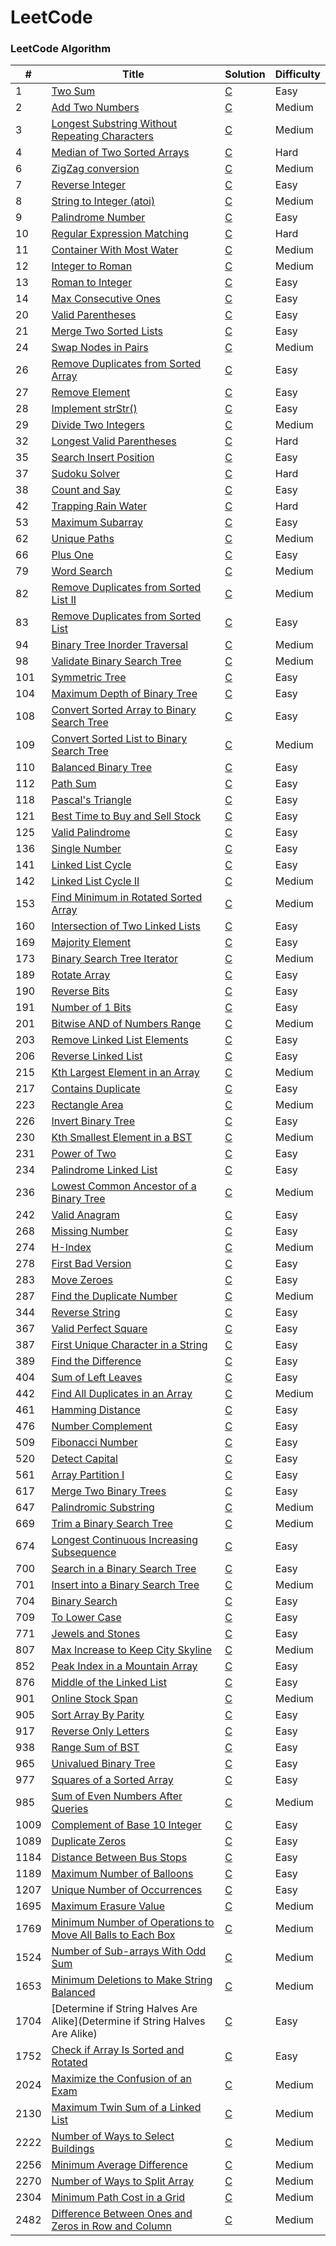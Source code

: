 # LeetCode

### LeetCode Algorithm

| #    | Title                                                                                                                           | Solution          | Difficulty |
| ---- | ------------------------------------------------------------------------------------------------------------------------------- | ----------------- | ---------- |
| 1    | [Two Sum](https://leetcode.com/problems/two-sum/)                                                                               | [C](./src/1.c)    | Easy       |
| 2    | [Add Two Numbers](https://leetcode.com/problems/add-two-numbers/)                                                               | [C](./src/2.c)    | Medium     |
| 3    | [Longest Substring Without Repeating Characters](https://leetcode.com/problems/longest-substring-without-repeating-characters/) | [C](./src/3.c)    | Medium     |
| 4    | [Median of Two Sorted Arrays](https://leetcode.com/problems/median-of-two-sorted-arrays/)                                       | [C](./src/4.c)    | Hard       |
| 6    | [ZigZag conversion](https://leetcode.com/problems/zigzag-conversion/)                                                           | [C](./src/4.c)    | Medium     |
| 7    | [Reverse Integer](https://leetcode.com/problems/reverse-integer/)                                                               | [C](./src/7.c)    | Easy       |
| 8    | [String to Integer (atoi)](https://leetcode.com/problems/string-to-integer-atoi)                                                | [C](./src/8.c)    | Medium     |
| 9    | [Palindrome Number](https://leetcode.com/problems/palindrome-number/)                                                           | [C](./src/9.c)    | Easy       |
| 10   | [Regular Expression Matching](https://leetcode.com/problems/regular-expression-matching/)                                       | [C](./src/10.c)   | Hard       |
| 11   | [Container With Most Water](https://leetcode.com/problems/container-with-most-water/)                                           | [C](./src/11.c)   | Medium     |
| 12   | [Integer to Roman](https://leetcode.com/problems/integer-to-roman)                                                              | [C](./src/12.c)   | Medium     |
| 13   | [Roman to Integer](https://leetcode.com/problems/roman-to-integer/)                                                             | [C](./src/13.c)   | Easy       |
| 14   | [Max Consecutive Ones](https://leetcode.com/problems/max-consecutive-ones/)                                                     | [C](./src/14.c)   | Easy       |
| 20   | [Valid Parentheses](https://leetcode.com/problems/valid-parentheses/)                                                           | [C](./src/20.c)   | Easy       |
| 21   | [Merge Two Sorted Lists](https://leetcode.com/problems/merge-two-sorted-lists/)                                                 | [C](./src/21.c)   | Easy       |
| 24   | [Swap Nodes in Pairs](https://leetcode.com/problems/swap-nodes-in-pairs/)                                                       | [C](./src/24.c)   | Medium     |
| 26   | [Remove Duplicates from Sorted Array](https://leetcode.com/problems/remove-duplicates-from-sorted-array/)                       | [C](./src/26.c)   | Easy       |
| 27   | [Remove Element](https://leetcode.com/problems/remove-element/)                                                                 | [C](./src/27.c)   | Easy       |
| 28   | [Implement strStr()](https://leetcode.com/problems/implement-strstr/)                                                           | [C](./src/28.c)   | Easy       |
| 29   | [Divide Two Integers](https://leetcode.com/problems/divide-two-integers/)                                                       | [C](./src/29.c)   | Medium     |
| 32   | [Longest Valid Parentheses](https://leetcode.com/problems/longest-valid-parentheses/)                                           | [C](./src/32.c)   | Hard       |
| 35   | [Search Insert Position](https://leetcode.com/problems/search-insert-position/)                                                 | [C](./src/35.c)   | Easy       |
| 37   | [Sudoku Solver](https://leetcode.com/problems/sudoku-solver/)                                                                   | [C](./src/37.c)   | Hard       |
| 38   | [Count and Say](https://leetcode.com/problems/count-and-say/)                                                                   | [C](./src/38.c)   | Easy       |
| 42   | [Trapping Rain Water](https://leetcode.com/problems/trapping-rain-water/)                                                       | [C](./src/42.c)   | Hard       |
| 53   | [Maximum Subarray](https://leetcode.com/problems/maximum-subarray/)                                                             | [C](./src/53.c)   | Easy       |
| 62   | [Unique Paths](https://leetcode.com/problems/unique-paths/description/)                                                         | [C](./src/62.c)   | Medium     |
| 66   | [Plus One](https://leetcode.com/problems/plus-one/)                                                                             | [C](./src/66.c)   | Easy       |
| 79   | [Word Search](https://leetcode.com/problems/word-search/)                                                                       | [C](./src/79.c)   | Medium     |
| 82   | [Remove Duplicates from Sorted List II](https://leetcode.com/problems/remove-duplicates-from-sorted-list-ii/)                   | [C](./src/82.c)   | Medium     |
| 83   | [Remove Duplicates from Sorted List](https://leetcode.com/problems/remove-duplicates-from-sorted-list/)                         | [C](./src/83.c)   | Easy       |
| 94   | [Binary Tree Inorder Traversal](https://leetcode.com/problems/binary-tree-inorder-traversal/)                                   | [C](./src/94.c)   | Medium     |
| 98   | [Validate Binary Search Tree](https://leetcode.com/problems/validate-binary-search-tree/)                                       | [C](./src/98.c)   | Medium     |
| 101  | [Symmetric Tree](https://leetcode.com/problems/symmetric-tree/)                                                                 | [C](./src/101.c)  | Easy       |
| 104  | [Maximum Depth of Binary Tree](https://leetcode.com/problems/maximum-depth-of-binary-tree/)                                     | [C](./src/104.c)  | Easy       |
| 108  | [Convert Sorted Array to Binary Search Tree](https://leetcode.com/problems/convert-sorted-array-to-binary-search-tree/)         | [C](./src/108.c)  | Easy       |
| 109  | [Convert Sorted List to Binary Search Tree](https://leetcode.com/problems/convert-sorted-list-to-binary-search-tree/)           | [C](./src/109.c)  | Medium     |
| 110  | [Balanced Binary Tree](https://leetcode.com/problems/balanced-binary-tree/)                                                     | [C](./src/110.c)  | Easy       |
| 112  | [Path Sum](https://leetcode.com/problems/path-sum/)                                                                             | [C](./src/112.c)  | Easy       |
| 118  | [Pascal's Triangle](https://leetcode.com/problems/pascals-triangle/)                                                            | [C](./src/118.c)  | Easy       |
| 121  | [Best Time to Buy and Sell Stock](https://leetcode.com/problems/best-time-to-buy-and-sell-stock/)                               | [C](./src/121.c)  | Easy       |
| 125  | [Valid Palindrome](https://leetcode.com/problems/valid-palindrome/)                                                             | [C](./src/125.c)  | Easy       |
| 136  | [Single Number](https://leetcode.com/problems/single-number/)                                                                   | [C](./src/136.c)  | Easy       |
| 141  | [Linked List Cycle](https://leetcode.com/problems/linked-list-cycle/)                                                           | [C](./src/141.c)  | Easy       |
| 142  | [Linked List Cycle II](https://leetcode.com/problems/linked-list-cycle-ii/)                                                     | [C](./src/142.c)  | Medium     |
| 153  | [Find Minimum in Rotated Sorted Array](https://leetcode.com/problems/find-minimum-in-rotated-sorted-array/)                     | [C](./src/153.c)  | Medium     |
| 160  | [Intersection of Two Linked Lists](https://leetcode.com/problems/intersection-of-two-linked-lists/)                             | [C](./src/160.c)  | Easy       |
| 169  | [Majority Element](https://leetcode.com/problems/majority-element/)                                                             | [C](./src/169.c)  | Easy       |
| 173  | [Binary Search Tree Iterator](https://leetcode.com/problems/binary-search-tree-iterator/)                                       | [C](./src/173.c)  | Medium     |
| 189  | [Rotate Array](https://leetcode.com/problems/rotate-array)                                                                      | [C](./src/189.c)  | Easy       |
| 190  | [Reverse Bits](https://leetcode.com/problems/reverse-bits/)                                                                     | [C](./src/190.c)  | Easy       |
| 191  | [Number of 1 Bits](https://leetcode.com/problems/number-of-1-bits/)                                                             | [C](./src/191.c)  | Easy       |
| 201  | [Bitwise AND of Numbers Range](https://leetcode.com/problems/bitwise-and-of-numbers-range/)                                     | [C](./src/201.c)  | Medium     |
| 203  | [Remove Linked List Elements](https://leetcode.com/problems/remove-linked-list-elements/)                                       | [C](./src/203.c)  | Easy       |
| 206  | [Reverse Linked List](https://leetcode.com/problems/reverse-linked-list/)                                                       | [C](./src/206.c)  | Easy       |
| 215  | [Kth Largest Element in an Array](https://leetcode.com/problems/kth-largest-element-in-an-array/)                               | [C](./src/215.c)  | Medium     |
| 217  | [Contains Duplicate](https://leetcode.com/problems/contains-duplicate/)                                                         | [C](./src/217.c)  | Easy       |
| 223  | [Rectangle Area](https://leetcode.com/problems/rectangle-area/)                                                                 | [C](./src/223.c)  | Medium     |
| 226  | [Invert Binary Tree](https://leetcode.com/problems/invert-binary-tree/)                                                         | [C](./src/226.c)  | Easy       |
| 230  | [Kth Smallest Element in a BST](https://leetcode.com/problems/kth-smallest-element-in-a-bst/)                                   | [C](./src/230.c)  | Medium     |
| 231  | [Power of Two](https://leetcode.com/problems/power-of-two/)                                                                     | [C](./src/231.c)  | Easy       |
| 234  | [Palindrome Linked List](https://leetcode.com/problems/palindrome-linked-list/)                                                 | [C](./src/234.c)  | Easy       |
| 236  | [Lowest Common Ancestor of a Binary Tree](https://leetcode.com/problems/lowest-common-ancestor-of-a-binary-tree/)               | [C](./src/236.c)  | Medium     |
| 242  | [Valid Anagram](https://leetcode.com/problems/valid-anagram/)                                                                   | [C](./src/242.c)  | Easy       |
| 268  | [Missing Number](https://leetcode.com/problems/missing-number/)                                                                 | [C](./src/268.c)  | Easy       |
| 274  | [H-Index](https://leetcode.com/problems/h-index/description/)                                                                   | [C](./src/274.c)  | Medium     |
| 278  | [First Bad Version](https://leetcode.com/problems/first-bad-version/)                                                           | [C](./src/278.c)  | Easy       |
| 283  | [Move Zeroes](https://leetcode.com/problems/move-zeroes/)                                                                       | [C](./src/283.c)  | Easy       |
| 287  | [Find the Duplicate Number](https://leetcode.com/problems/find-the-duplicate-number/)                                           | [C](./src/287.c)  | Medium     |
| 344  | [Reverse String](https://leetcode.com/problems/reverse-string/)                                                                 | [C](./src/344.c)  | Easy       |
| 367  | [Valid Perfect Square](https://leetcode.com/problems/valid-perfect-square/)                                                     | [C](./src/367.c)  | Easy       |
| 387  | [First Unique Character in a String](https://leetcode.com/problems/first-unique-character-in-a-string/)                         | [C](./src/387.c)  | Easy       |
| 389  | [Find the Difference](https://leetcode.com/problems/find-the-difference/)                                                       | [C](./src/389.c)  | Easy       |
| 404  | [Sum of Left Leaves](https://leetcode.com/problems/sum-of-left-leaves/)                                                         | [C](./src/404.c)  | Easy       |
| 442  | [Find All Duplicates in an Array](https://leetcode.com/problems/find-all-duplicates-in-an-array/)                               | [C](./src/442.c)  | Medium     |
| 461  | [Hamming Distance](https://leetcode.com/problems/hamming-distance/)                                                             | [C](./src/461.c)  | Easy       |
| 476  | [Number Complement](https://leetcode.com/problems/number-complement/)                                                           | [C](./src/476.c)  | Easy       |
| 509  | [Fibonacci Number](https://leetcode.com/problems/fibonacci-number/)                                                             | [C](./src/509.c)  | Easy       |
| 520  | [Detect Capital](https://leetcode.com/problems/detect-capital/)                                                                 | [C](./src/520.c)  | Easy       |
| 561  | [Array Partition I](https://leetcode.com/problems/array-partition-i/)                                                           | [C](./src/561.c)  | Easy       |
| 617  | [Merge Two Binary Trees](https://leetcode.com/problems/merge-two-binary-trees/)                                                 | [C](./src/617.c)  | Easy       |
| 647  | [Palindromic Substring](https://leetcode.com/problems/palindromic-substrings/)                                                  | [C](./src/647.c)  | Medium     |
| 669  | [Trim a Binary Search Tree](https://leetcode.com/problems/trim-a-binary-search-tree/)                                           | [C](./src/669.c)  | Medium     |
| 674  | [Longest Continuous Increasing Subsequence](https://leetcode.com/problems/longest-continuous-increasing-subsequence/)           | [C](./src/674.c)  | Easy       |
| 700  | [Search in a Binary Search Tree](https://leetcode.com/problems/search-in-a-binary-search-tree/)                                 | [C](./src/700.c)  | Easy       |
| 701  | [Insert into a Binary Search Tree](https://leetcode.com/problems/insert-into-a-binary-search-tree/)                             | [C](./src/701.c)  | Medium     |
| 704  | [Binary Search](https://leetcode.com/problems/binary-search/)                                                                   | [C](./src/704.c)  | Easy       |
| 709  | [To Lower Case](https://leetcode.com/problems/to-lower-case/)                                                                   | [C](./src/709.c)  | Easy       |
| 771  | [Jewels and Stones](https://leetcode.com/problems/jewels-and-stones/)                                                           | [C](./src/771.c)  | Easy       |
| 807  | [Max Increase to Keep City Skyline](https://leetcode.com/problems/max-increase-to-keep-city-skyline/description/)               | [C](./src/807.c)  | Medium     |
| 852  | [Peak Index in a Mountain Array](https://leetcode.com/problems/peak-index-in-a-mountain-array/)                                 | [C](./src/852.c)  | Easy       |
| 876  | [Middle of the Linked List](https://leetcode.com/problems/middle-of-the-linked-list/)                                           | [C](./src/876.c)  | Easy       |
| 901  | [Online Stock Span](https://leetcode.com/problems/online-stock-span/)                                                           | [C](./src/901.c)  | Medium     |
| 905  | [Sort Array By Parity](https://leetcode.com/problems/sort-array-by-parity/)                                                     | [C](./src/905.c)  | Easy       |
| 917  | [Reverse Only Letters](https://leetcode.com/problems/reverse-only-letters/)                                                     | [C](./src/917.c)  | Easy       |
| 938  | [Range Sum of BST](https://leetcode.com/problems/range-sum-of-bst/)                                                             | [C](./src/938.c)  | Easy       |
| 965  | [Univalued Binary Tree](https://leetcode.com/problems/univalued-binary-tree/)                                                   | [C](./src/965.c)  | Easy       |
| 977  | [Squares of a Sorted Array](https://leetcode.com/problems/squares-of-a-sorted-array/)                                           | [C](./src/977.c)  | Easy       |
| 985  | [Sum of Even Numbers After Queries](https://leetcode.com/problems/sum-of-even-numbers-after-queries/)                           | [C](./src/985.c)  | Medium     |
| 1009 | [Complement of Base 10 Integer](https://leetcode.com/problems/complement-of-base-10-integer/)                                   | [C](./src/1009.c) | Easy       |
| 1089 | [Duplicate Zeros](https://leetcode.com/problems/duplicate-zeros/)                                                               | [C](./src/1089.c) | Easy       |
| 1184 | [Distance Between Bus Stops](https://leetcode.com/problems/distance-between-bus-stops/)                                         | [C](./src/1184.c) | Easy       |
| 1189 | [Maximum Number of Balloons](https://leetcode.com/problems/maximum-number-of-balloons/)                                         | [C](./src/1189.c) | Easy       |
| 1207 | [Unique Number of Occurrences](https://leetcode.com/problems/unique-number-of-occurrences/)                                     | [C](./src/1207.c) | Easy       |
| 1695 | [Maximum Erasure Value](https://leetcode.com/problems/maximum-erasure-value/)                                                   | [C](./src/1695.c) | Medium     |
| 1769 | [Minimum Number of Operations to Move All Balls to Each Box](https://leetcode.com/problems/minimum-number-of-operations-to-move-all-balls-to-each-box/)                                     | [C](./src/1769.c) | Medium     |
| 1524 | [Number of Sub-arrays With Odd Sum](https://leetcode.com/problems/number-of-sub-arrays-with-odd-sum/)                           | [C](./src/1524.c) | Medium     |
| 1653 | [Minimum Deletions to Make String Balanced](https://leetcode.com/problems/minimum-deletions-to-make-string-balanced/)           | [C](./src/1653.c) | Medium     |
| 1704 | [Determine if String Halves Are Alike](Determine if String Halves Are Alike)                                                    | [C](./src/1704.c) | Easy       |
| 1752 | [Check if Array Is Sorted and Rotated](https://leetcode.com/problems/check-if-array-is-sorted-and-rotated/)                     | [C](./src/1752.c) | Easy       |
| 2024 | [Maximize the Confusion of an Exam](https://leetcode.com/problems/maximize-the-confusion-of-an-exam/)                           | [C](./src/2024.c) | Medium     |
| 2130 | [Maximum Twin Sum of a Linked List](https://leetcode.com/problems/maximum-twin-sum-of-a-linked-list/)                           | [C](./src/2130.c) | Medium     |
| 2222 | [Number of Ways to Select Buildings](https://leetcode.com/problems/number-of-ways-to-select-buildings/)                         | [C](./src/2222.c) | Medium     |
| 2256 | [Minimum Average Difference](https://leetcode.com/problems/minimum-average-difference/)                                         | [C](./src/2256.c) | Medium     |
| 2270 | [Number of Ways to Split Array](https://leetcode.com/problems/number-of-ways-to-split-array/)                                   | [C](./src/2270.c) | Medium     |
| 2304 | [Minimum Path Cost in a Grid](https://leetcode.com/problems/minimum-path-cost-in-a-grid/)                                       | [C](./src/2304.c) | Medium     |
| 2482 | [Difference Between Ones and Zeros in Row and Column](https://leetcode.com/problems/difference-between-ones-and-zeros-in-row-and-column/description/)     | [C](./src/2482.c) | Medium     |
